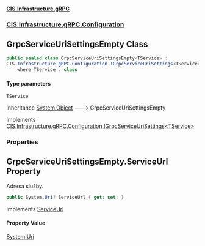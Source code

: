 #### [CIS.Infrastructure.gRPC](index.md 'index')
### [CIS.Infrastructure.gRPC.Configuration](CIS.Infrastructure.gRPC.Configuration.md 'CIS.Infrastructure.gRPC.Configuration')

## GrpcServiceUriSettingsEmpty<TService> Class

```csharp
public sealed class GrpcServiceUriSettingsEmpty<TService> :
CIS.Infrastructure.gRPC.Configuration.IGrpcServiceUriSettings<TService>
    where TService : class
```
#### Type parameters

<a name='CIS.Infrastructure.gRPC.Configuration.GrpcServiceUriSettingsEmpty_TService_.TService'></a>

`TService`

Inheritance [System.Object](https://docs.microsoft.com/en-us/dotnet/api/System.Object 'System.Object') &#129106; GrpcServiceUriSettingsEmpty<TService>

Implements [CIS.Infrastructure.gRPC.Configuration.IGrpcServiceUriSettings&lt;](CIS.Infrastructure.gRPC.Configuration.IGrpcServiceUriSettings_TService_.md 'CIS.Infrastructure.gRPC.Configuration.IGrpcServiceUriSettings<TService>')[TService](CIS.Infrastructure.gRPC.Configuration.GrpcServiceUriSettingsEmpty_TService_.md#CIS.Infrastructure.gRPC.Configuration.GrpcServiceUriSettingsEmpty_TService_.TService 'CIS.Infrastructure.gRPC.Configuration.GrpcServiceUriSettingsEmpty<TService>.TService')[&gt;](CIS.Infrastructure.gRPC.Configuration.IGrpcServiceUriSettings_TService_.md 'CIS.Infrastructure.gRPC.Configuration.IGrpcServiceUriSettings<TService>')
### Properties

<a name='CIS.Infrastructure.gRPC.Configuration.GrpcServiceUriSettingsEmpty_TService_.ServiceUrl'></a>

## GrpcServiceUriSettingsEmpty<TService>.ServiceUrl Property

Adresa služby.

```csharp
public System.Uri? ServiceUrl { get; set; }
```

Implements [ServiceUrl](CIS.Infrastructure.gRPC.Configuration.IGrpcServiceUriSettings_TService_.md#CIS.Infrastructure.gRPC.Configuration.IGrpcServiceUriSettings_TService_.ServiceUrl 'CIS.Infrastructure.gRPC.Configuration.IGrpcServiceUriSettings<TService>.ServiceUrl')

#### Property Value
[System.Uri](https://docs.microsoft.com/en-us/dotnet/api/System.Uri 'System.Uri')